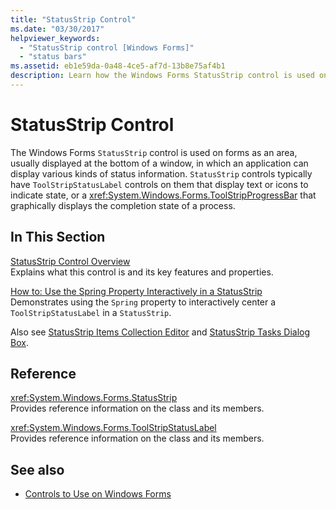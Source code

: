 ```yaml
---
title: "StatusStrip Control"
ms.date: "03/30/2017"
helpviewer_keywords: 
  - "StatusStrip control [Windows Forms]"
  - "status bars"
ms.assetid: eb1e59da-0a48-4ce5-af7d-13b8e75af4b1
description: Learn how the Windows Forms StatusStrip control is used on forms as an area in which an application can display various types of status information.
---
```

# StatusStrip Control

The Windows Forms `StatusStrip` control is used on forms as an area, usually displayed at the bottom of a window, in which an application can display various kinds of status information. `StatusStrip` controls typically have `ToolStripStatusLabel` controls on them that display text or icons to indicate state, or a <xref:System.Windows.Forms.ToolStripProgressBar> that graphically displays the completion state of a process.  
  
## In This Section  

 [StatusStrip Control Overview](statusstrip-control-overview.md)  
 Explains what this control is and its key features and properties.  
  
 [How to: Use the Spring Property Interactively in a StatusStrip](how-to-use-the-spring-property-interactively-in-a-statusstrip.md)  
 Demonstrates using the `Spring` property to interactively center a `ToolStripStatusLabel` in a `StatusStrip`.  
  
 Also see [StatusStrip Items Collection Editor](/previous-versions/visualstudio/visual-studio-2010/ms233631(v=vs.100)) and [StatusStrip Tasks Dialog Box](/previous-versions/visualstudio/visual-studio-2010/ms233642(v=vs.100)).  
  
## Reference  

 <xref:System.Windows.Forms.StatusStrip>  
 Provides reference information on the class and its members.  
  
 <xref:System.Windows.Forms.ToolStripStatusLabel>  
 Provides reference information on the class and its members.  
  
## See also

- [Controls to Use on Windows Forms](controls-to-use-on-windows-forms.md)
